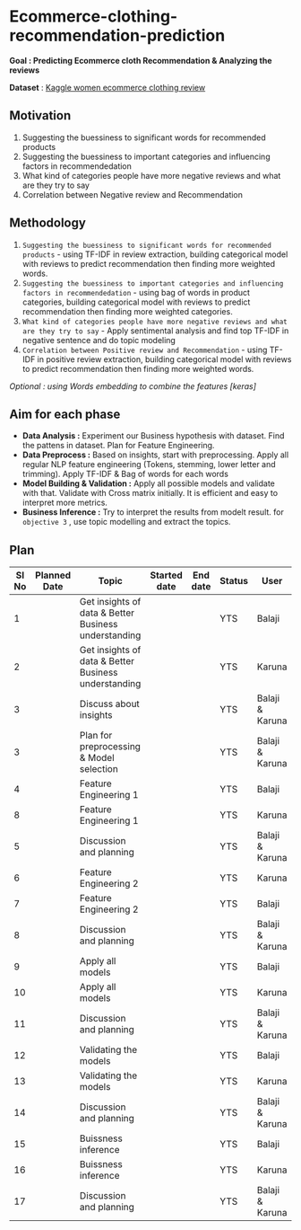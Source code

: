 # Ecommerce-clothing-recommendation-prediction

**Goal : Predicting Ecommerce cloth Recommendation & Analyzing the reviews**

**Dataset** : [Kaggle women ecommerce clothing review](https://www.kaggle.com/nicapotato/womens-ecommerce-clothing-reviews)
## Motivation

1. Suggesting the buessiness to significant words for recommended products
2. Suggesting the buessiness to important categories and influencing factors in recommendedation
3. What kind of categories people have more negative reviews and what are they try to say
4. Correlation between Negative review and Recommendation

## Methodology 

1. `Suggesting the buessiness to significant words for recommended products` - using TF-IDF in review extraction, building categorical model with reviews to predict recommendation then finding more weighted words. 
2. `Suggesting the buessiness to important categories and influencing factors in recommendedation` - using bag of words in product categories, building categorical model with reviews to predict recommendation then finding more weighted categories.
3. `What kind of categories people have more negative reviews and what are they try to say` - Apply sentimental analysis and find top TF-IDF in negative sentence and do topic modeling
4. `Correlation between Positive review and Recommendation` - using TF-IDF in positive review extraction, building categorical model with reviews to predict recommendation then finding more weighted words. 

*Optional : using Words embedding to combine the features [keras]*

## Aim for each phase 

- **Data Analysis :** Experiment our Business hypothesis with dataset. Find the pattens in dataset. Plan for Feature Engineering.
- **Data Preprocess :** Based on insights, start with preprocessing. Apply all regular NLP feature engineering (Tokens, stemming, lower letter and trimming). Apply TF-IDF & Bag of words for each words
- **Model Building & Validation :** Apply all possible models and validate with that. Validate with Cross matrix initially. It is efficient and easy to interpret more metrics.
- **Business Inference :** Try to interpret the results from modelt result. for `objective 3` , use topic modelling and extract the topics.

## Plan

|SI No|Planned Date|Topic|Started date|End date|Status|User|
|---|---|---|---|---|---|---|
|1||Get insights of data & Better Business understanding|||YTS|Balaji|
|2||Get insights of data & Better Business understanding|||YTS|Karuna|
|3||Discuss about insights|||YTS|Balaji & Karuna
|3||Plan for preprocessing & Model selection|||YTS|Balaji & Karuna|
|4||Feature Engineering 1|||YTS|Balaji|
|8||Feature Engineering 1|||YTS|Karuna|
|5||Discussion and planning |||YTS|Balaji & Karuna|
|6||Feature Engineering 2|||YTS|Karuna|
|7||Feature Engineering 2|||YTS|Balaji|
|8||Discussion and planning |||YTS|Balaji & Karuna|
|9||Apply all models|||YTS|Balaji|
|10||Apply all models|||YTS|Karuna|
|11||Discussion and planning |||YTS|Balaji & Karuna|
|12||Validating the models|||YTS|Balaji|
|13||Validating the models|||YTS|Karuna|
|14||Discussion and planning |||YTS|Balaji & Karuna|
|15||Buissness  inference|||YTS|Balaji|
|16||Buissness  inference|||YTS|Karuna|
|17||Discussion and planning |||YTS|Balaji & Karuna|
